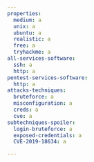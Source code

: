 ```yaml
---
properties:
  medium: a
  unix: a
  ubuntu: a
  realistic: a
  free: a
  tryhackme: a
all-services-software:
  ssh: a
  http: a
pentest-services-software:
  http: a
attacks-techniques:
  bruteforce: a
  misconfiguration: a
  creds: a
  cve: a
subtechniques-spoiler:
  login-bruteforce: a
  exposed-credentials: a
  CVE-2019-18634: a

---
```

